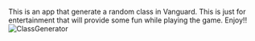 This is an app that generate a random class in Vanguard. This is just for entertainment that will provide some fun while playing the game. Enjoy!!![ClassGenerator](https://user-images.githubusercontent.com/34676409/147844857-ae7188a0-49f0-4b48-9a1b-865e6953c8aa.png)
